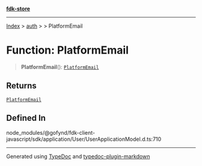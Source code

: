 [**fdk-store**](../../../README.md)
***

[Index](../../../API.md) > [auth](../../README.md) > [<internal>](../README.md) > PlatformEmail

# Function: PlatformEmail

> **PlatformEmail**(): [`PlatformEmail`](../type-aliases/type-alias.PlatformEmail.md)

## Returns

[`PlatformEmail`](../type-aliases/type-alias.PlatformEmail.md)

## Defined In

node\_modules/@gofynd/fdk-client-javascript/sdk/application/User/UserApplicationModel.d.ts:710

***
Generated using [TypeDoc](https://typedoc.org/) and [typedoc-plugin-markdown](https://www.npmjs.com/package/typedoc-plugin-markdown)
